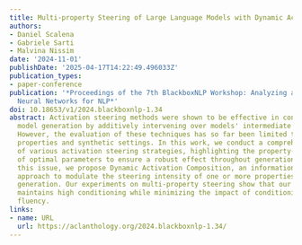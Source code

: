 ```yaml
---
title: Multi-property Steering of Large Language Models with Dynamic Activation Composition
authors:
- Daniel Scalena
- Gabriele Sarti
- Malvina Nissim
date: '2024-11-01'
publishDate: '2025-04-17T14:22:49.496033Z'
publication_types:
- paper-conference
publication: '*Proceedings of the 7th BlackboxNLP Workshop: Analyzing and Interpreting
  Neural Networks for NLP*'
doi: 10.18653/v1/2024.blackboxnlp-1.34
abstract: Activation steering methods were shown to be effective in conditioning language
  model generation by additively intervening over models' intermediate representations.
  However, the evaluation of these techniques has so far been limited to single conditioning
  properties and synthetic settings. In this work, we conduct a comprehensive evaluation
  of various activation steering strategies, highlighting the property-dependent nature
  of optimal parameters to ensure a robust effect throughout generation. To address
  this issue, we propose Dynamic Activation Composition, an information-theoretic
  approach to modulate the steering intensity of one or more properties throughout
  generation. Our experiments on multi-property steering show that our method successfully
  maintains high conditioning while minimizing the impact of conditioning on generation
  fluency.
links:
- name: URL
  url: https://aclanthology.org/2024.blackboxnlp-1.34/
---
```

